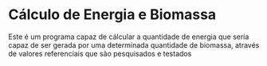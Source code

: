 # Cálculo de Energia e Biomassa 

Este é um programa capaz de cálcular a quantidade de energia que seria capaz de ser gerada por uma determinada quantidade de biomassa, através de valores referenciais que são pesquisados e testados
